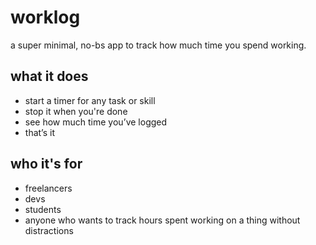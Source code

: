 # worklog

a super minimal, no-bs app to track how much time you spend working.

## what it does

- start a timer for any task or skill  
- stop it when you're done  
- see how much time you’ve logged  
- that’s it

## who it's for

- freelancers  
- devs  
- students  
- anyone who wants to track hours spent working on a thing without distractions